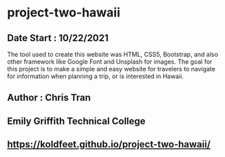 # project-two-hawaii

## Date Start : 10/22/2021

The tool used to create this website was HTML, CSS5, Bootstrap, and also other framework like Google Font and Unsplash for images. The goal for this project is to make a simple and easy website for travelers to navigate for information when planning a trip, or is interested in Hawaii.

## Author : Chris Tran

## Emily Griffith Technical College

## https://koldfeet.github.io/project-two-hawaii/
